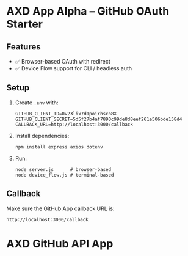 # AXD App Alpha – GitHub OAuth Starter

## Features
- ✅ Browser-based OAuth with redirect
- ✅ Device Flow support for CLI / headless auth

## Setup
1. Create `.env` with:
   ```
   GITHUB_CLIENT_ID=0v23lix7d1poiYhscn8X
   GITHUB_CLIENT_SECRET=5d5f27b4af7890c99de8d8eef261e506bde158d4
   CALLBACK_URL=http://localhost:3000/callback
   ```

2. Install dependencies:
   ```
   npm install express axios dotenv
   ```

3. Run:
   ```
   node server.js      # browser-based
   node device_flow.js # terminal-based
   ```

## Callback
Make sure the GitHub App callback URL is:
```
http://localhost:3000/callback
```
# AXD GitHub API App
